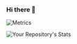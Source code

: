 ### Hi there 👋

![Metrics](https://metrics.lecoq.io/davetbutler?template=classic&isocalendar=1&languages=1&activity=1&stackoverflow=1&base.indepth=false&base.hireable=false&isocalendar.duration=half-year&languages.limit=8&languages.threshold=0%25&languages.other=false&languages.colors=github&languages.sections=most-used&languages.indepth=false&languages.analysis.timeout=15&languages.categories=markup%2C%20programming&languages.recent.categories=markup%2C%20programming&languages.recent.load=300&languages.recent.days=14&activity.limit=5&activity.load=300&activity.days=14&activity.visibility=all&activity.timestamps=false&activity.filter=all&stackoverflow.user=15471232&stackoverflow.sections=answers-top%2C%20questions-recent&stackoverflow.limit=2&stackoverflow.lines=4&stackoverflow.lines.snippet=2&config.timezone=Europe%2FLondon)



![Your Repository's Stats](https://github-readme-stats.vercel.app/api/top-langs/?username=Davetbutler&theme=blue-green)

<!--
**Davetbutler/Davetbutler** is a ✨ _special_ ✨ repository because its `README.md` (this file) appears on your GitHub profile.

Here are some ideas to get you started:

- 🔭 I’m currently working on ...
- 🌱 I’m currently learning ...
- 👯 I’m looking to collaborate on ...
- 🤔 I’m looking for help with ...
- 💬 Ask me about ...
- 📫 How to reach me: ...
- 😄 Pronouns: ...
- ⚡ Fun fact: ...
-->
